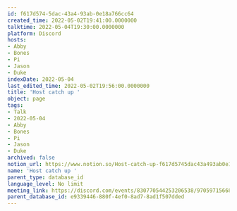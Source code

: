 ```yaml
---
id: f617d574-5dac-43a4-93ab-0e18a766cc64
created_time: 2022-05-02T19:41:00.0000000
talktime: 2022-05-04T19:30:00.0000000
platform: Discord
hosts:
- Abby
- Bones
- Pi
- Jason
- Duke
indexDate: 2022-05-04
last_edited_time: 2022-05-02T19:56:00.0000000
title: 'Host catch up '
object: page
tags:
- Talk
- 2022-05-04
- Abby
- Bones
- Pi
- Jason
- Duke
archived: false
notion_url: https://www.notion.so/Host-catch-up-f617d5745dac43a493ab0e18a766cc64
name: 'Host catch up '
parent_type: database_id
language_level: No limit
meeting_link: https://discord.com/events/830770544253206538/970597156681568276
parent_database_id: e9339446-880f-4ef0-8ad7-8ad1f507dded
---
```





